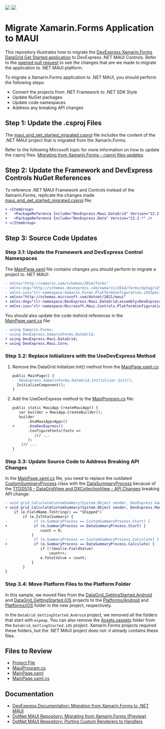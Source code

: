 <!-- default badges list -->
[![](https://img.shields.io/badge/Open_in_DevExpress_Support_Center-FF7200?style=flat-square&logo=DevExpress&logoColor=white)](https://supportcenter.devexpress.com/ticket/details/T1127033)
[![](https://img.shields.io/badge/📖_How_to_use_DevExpress_Examples-e9f6fc?style=flat-square)](https://docs.devexpress.com/GeneralInformation/403183)
<!-- default badges end -->
# Migrate Xamarin.Forms Application to MAUI

This repository illustrates how to migrate the [DevExpress Xamarin.Forms DataGrid Get Started application](https://github.com/DevExpress-Examples/xamarin-forms-data-grid-examples/tree/22.1.3%2B/CS/GettingStarted) to DevExpress .NET MAUI Controls. Refer to the [opened pull request](https://github.com/DevExpress-Examples/maui-migrate-grid-control-from-xamarin-forms/pull/1/) to see the changes that are we made to migrate the application to .NET MAUI platform.

To migrate a Xamarin.Forms application to .NET MAUI, you should perform the following steps:

* Convert the projects from .NET Framework to .NET SDK Style
* Update NuGet packages
* Update code namespaces
* Address any breaking API changes

## Step 1: Update the .csproj Files

The [maui_grid_get_started_migrated.csproj](https://github.com/DevExpress-Examples/maui-migrate-grid-control-from-xamarin-forms/pull/1/files#diff-0c0026324b1c4e828e8afa24df6ccf414fd9f1c2d2ed7c39f276e8973f510217) file includes the content of the .NET MAUI project that is migrated from the Xamarin.Forms.

Refer to the following Microsoft topic for more information on how to update the csproj files: [Migrating from Xamarin.Forms - csproj files updates](https://github.com/dotnet/maui/wiki/Migrating-from-Xamarin.Forms-(Preview)#step-1--csproj-files-updates).

## Step 2: Update the Framework and DevExpress Controls NuGet References

To reference .NET MAUI Framework and Controls instead of the Xamarin.Forms, replicate the changes made [maui_grid_get_started_migrated.csproj](https://github.com/DevExpress-Examples/maui-migrate-grid-control-from-xamarin-forms/pull/1/files#diff-0c0026324b1c4e828e8afa24df6ccf414fd9f1c2d2ed7c39f276e8973f510217R37) file:
```diff
+ <ItemGroup>
+   <PackageReference Include="DevExpress.Maui.DataGrid" Version="22.2.*" />
+   <PackageReference Include="DevExpress.Data" Version="22.2.*" />
+ </ItemGroup>
```

## Step 3: Source Code Updates

### Step 3.1: Update the Framework and DevExpress Control Namespaces

The [MainPage.xaml](
https://github.com/DevExpress-Examples/maui-migrate-grid-control-from-xamarin-forms/pull/1/files#diff-46feb52f587f3e1f6faaf4f23c928c93a67eccb05ddc2000db6303dc3f10ff62R2) file contains changes you should perform to migrate a project to .NET MAUI: 

  ```diff
  - xmlns="http://xamarin.com/schemas/2014/forms"
  - xmlns:dxg="http://schemas.devexpress.com/xamarin/2014/forms/datagrid"
  - xmlns:ios="clr-namespace:Xamarin.Forms.PlatformConfiguration.iOSSpecific;assembly=Xamarin.Forms.Core"
  + xmlns="http://schemas.microsoft.com/dotnet/2021/maui"
  + xmlns:dxg="clr-namespace:DevExpress.Maui.DataGrid;assembly=DevExpress.Maui.DataGrid"
  + xmlns:ios="clr-namespace:Microsoft.Maui.Controls.PlatformConfiguration.iOSSpecific;assembly=Microsoft.Maui.Controls"
  ```

You should also update the code-behind references in the [MainPage.xaml.cs](https://github.com/DevExpress-Examples/maui-migrate-grid-control-from-xamarin-forms/pull/1/files#diff-6eac6ac4461489f83db3a88bb5d9c2b916cddb8a933bd285d9704b555e5d4375R1) file:

  ```diff
  - using Xamarin.Forms;
  - using DevExpress.XamarinForms.DataGrid;
  + using DevExpress.Maui.DataGrid;
  + using DevExpress.Maui.Core;
  ```

### Step 3.2: Replace Initializers with the UseDevExpress Method

1. Remove the DataGrid Initializer.Init() method from the [MainPage.xaml.cs](https://github.com/DevExpress-Examples/maui-migrate-grid-control-from-xamarin-forms/pull/1/files#diff-6eac6ac4461489f83db3a88bb5d9c2b916cddb8a933bd285d9704b555e5d4375L9):
    ```diff
    public MainPage() {
    -  DevExpress.XamarinForms.DataGrid.Initializer.Init();
      InitializeComponent();
    }
    ```
1. Add the UseDevExpress method to the [MainProgram.cs](https://github.com/DevExpress-Examples/maui-migrate-grid-control-from-xamarin-forms/pull/1/files) file:
    ```diff
    public static MauiApp CreateMauiApp() {
       var builder = MauiApp.CreateBuilder();
       builder
           .UseMauiApp<App>()
    +      .UseDevExpress()
           .ConfigureFonts(fonts =>
              /// ...
           );
        /// ...
    }
    ```

### Step 3.3: Update Source Code to Address Breaking API Changes

In the [MainPage.xaml.cs](https://github.com/DevExpress-Examples/maui-migrate-grid-control-from-xamarin-forms/pull/1/files#diff-6eac6ac4461489f83db3a88bb5d9c2b916cddb8a933bd285d9704b555e5d4375L16) file, you need to replace the outdated [CustomSummaryProcess](https://docs.devexpress.com/MobileControls/DevExpress.XamarinForms.DataGrid.CustomSummaryProcess) class with the [DataSummaryProcess](http://docs.devexpress.com/MAUI/DevExpress.Maui.Core.DataSummaryProcess?v=22.2) because of the [T1120574 - DataGridView and DXCollectionView - API Changes](https://supportcenter.devexpress.com/ticket/details/t1120574/datagridview-and-dxcollectionview-api-changes) breaking API change:

```diff
- void grid_CalculateCustomSummary(System.Object sender, DevExpress.XamarinForms.DataGrid.CustomSummaryEventArgs e) {
+ void grid_CalculateCustomSummary(System.Object sender, DevExpress.Maui.DataGrid.CustomSummaryEventArgs e) {
    if (e.FieldName.ToString() == "Shipped")
        if (e.IsTotalSummary) {
-            if (e.SummaryProcess == CustomSummaryProcess.Start) {
+            if (e.SummaryProcess == DataSummaryProcess.Start) {
                count = 0;
            }
-            if (e.SummaryProcess == CustomSummaryProcess.Calculate) {
+            if (e.SummaryProcess == DataSummaryProcess.Calculate) {
                if (!(bool)e.FieldValue)
                    count++;
                e.TotalValue = count;
            }
        }
}
```

### Step 3.4: Move Platform Files to the Platform Folder

In this sample, we moved files from the [DataGrid_GettingStarted.Android](https://github.com/DevExpress-Examples/maui-migrate-grid-control-from-xamarin-forms/pull/1/files#diff-9c065e2f5966c1245f991ee784b6c3a8d676f7a4e4dc86ad6a768471f70d7c7e) and [DataGrid_GettingStarted.iOS](https://github.com/DevExpress-Examples/maui-migrate-grid-control-from-xamarin-forms/pull/1/files#diff-d615ba770b91dcd91eaade572f528297c0edb57fda54751acb7f787b4843e3d6) projects to the [Platforms/Android](https://github.com/DevExpress-Examples/maui-migrate-grid-control-from-xamarin-forms/pull/1/files#diff-fa67dbba651771c09d6053ac3d21e72d3127ac09ee6cf5a95dcb5b343ef72cd4) and [Platforms/iOS](https://github.com/DevExpress-Examples/maui-migrate-grid-control-from-xamarin-forms/pull/1/files#diff-8c2596fb4226998e047eddd92d1b8948ceb590bc4a632a54fec5dccebad5faf3) folder in the new project, respectively. 

In the `DataGrid_GettingStarted.Android` project, we removed all the folders that start with `mipmap`. You can also remove the [Assets.xassets](DataGrid_GettingStarted.iOS/Assets.xcassets/AppIcon.appiconset/Contents.json) folder from the `DataGrid_GettingStarted.iOS` project. Xamarin.Forms projects required these folders, but the .NET MAUI project does not: it already contains these files.

## Files to Review

- [Project File](https://github.com/DevExpress-Examples/maui-migrate-grid-control-from-xamarin-forms/pull/1/files#diff-0c0026324b1c4e828e8afa24df6ccf414fd9f1c2d2ed7c39f276e8973f510217)
- [MauiProgram.cs](https://github.com/DevExpress-Examples/maui-migrate-grid-control-from-xamarin-forms/pull/1/files#diff-49ce2dc72608f01978cc1298de6967e0cc1584c1dbe9cceb7c853415bfc5d419)
- [MainPage.xaml](https://github.com/DevExpress-Examples/maui-migrate-grid-control-from-xamarin-forms/pull/1/files#diff-46feb52f587f3e1f6faaf4f23c928c93a67eccb05ddc2000db6303dc3f10ff62)
- [MainPage.xaml.cs](https://github.com/DevExpress-Examples/maui-migrate-grid-control-from-xamarin-forms/pull/1/files#diff-6eac6ac4461489f83db3a88bb5d9c2b916cddb8a933bd285d9704b555e5d4375)

## Documentation

- [DevExpress Documentation: Migration from Xamarin.Forms to .NET MAUI](https://docs.devexpress.com/MAUI/403988/)
- [DotNet MAUI Repository: Migrating from Xamarin.Forms (Preview)](https://github.com/dotnet/maui/wiki/Migrating-from-Xamarin.Forms-(Preview))
- [DotNet MAUI Repository: Porting Custom Renderers to Handlers](https://github.com/dotnet/maui/wiki/Porting-Custom-Renderers-to-Handlers)

